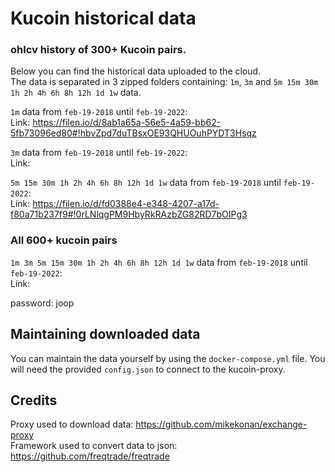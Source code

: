 # Kucoin historical data

### ohlcv history of 300+ Kucoin pairs.

Below you can find the historical data uploaded to the cloud.  
The data is separated in 3 zipped folders containing: ```1m```, ```3m``` and ```5m 15m 30m 1h 2h 4h 6h 8h 12h 1d 1w``` data.  

```1m``` data from ```feb-19-2018``` until ```feb-19-2022```:  
Link: https://filen.io/d/8ab1a65a-56e5-4a59-bb62-5fb73096ed80#!hbvZpd7duTBsxOE93QHUOuhPYDT3Hsqz

```3m``` data from ```feb-19-2018``` until ```feb-19-2022```:  
Link:

```5m 15m 30m 1h 2h 4h 6h 8h 12h 1d 1w``` data from ```feb-19-2018``` until ```feb-19-2022```:  
Link: https://filen.io/d/fd0388e4-e348-4207-a17d-f80a71b237f9#!0rLNlqgPM9HbyRkRAzbZG82RD7bOIPg3

### All 600+ kucoin pairs
```1m 3m 5m 15m 30m 1h 2h 4h 6h 8h 12h 1d 1w``` data from ```feb-19-2018``` until ```feb-19-2022```:  
Link:

password: joop

## Maintaining downloaded data

You can maintain the data yourself by using the `docker-compose.yml` file.
You will need the provided ```config.json``` to connect to the kucoin-proxy.

## Credits

Proxy used to download data: https://github.com/mikekonan/exchange-proxy  
Framework used to convert data to json: https://github.com/freqtrade/freqtrade
